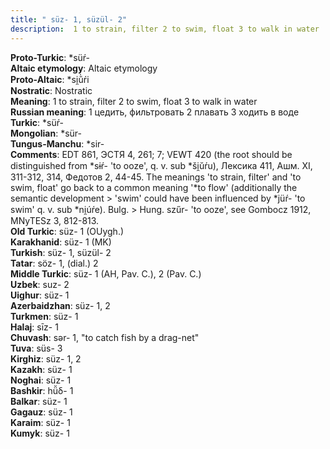 ```yaml
---
title: " süz- 1, süzül- 2"
description:  1 to strain, filter 2 to swim, float 3 to walk in water
---
```


<strong>Proto-Turkic</strong>:  *süŕ-<br>
<strong>Altaic etymology</strong>:  Altaic etymology<br>
<strong> Proto-Altaic</strong>:  *si̯ŭ̀ŕi<br>
<strong>Nostratic</strong>:  Nostratic<br>
<strong>Meaning</strong>:  1 to strain, filter 2 to swim, float 3 to walk in water<br>
<strong>Russian meaning</strong>:  1 цедить, фильтровать 2 плавать 3 ходить в воде<br>
<strong>Turkic</strong>:  *süŕ-<br>
<strong>Mongolian</strong>:  *sür-<br>
<strong>Tungus-Manchu</strong>:  *sir-<br>
<strong>Comments</strong>:  EDT 861, ЭСТЯ 4, 261; 7; VEWT 420 (the root should be distinguished from *sɨŕ- 'to ooze', q. v. sub *ši̯ŭŕu), Лексика 411, Ашм. XI, 311-312, 314, Федотов 2, 44-45. The meanings 'to strain, filter' and 'to swim, float' go back to a common meaning '*to flow' (additionally the semantic development > 'swim' could have been influenced by *jüŕ- 'to swim' q. v. sub *ni̯úŕe). Bulg. > Hung. szűr- 'to ooze', see Gombocz 1912, MNyTESz 3, 812-813.<br>
<strong>Old Turkic</strong>:  süz- 1 (OUygh.)<br>
<strong>Karakhanid</strong>:  süz- 1 (MK)<br>
<strong>Turkish</strong>:  süz- 1, süzül- 2<br>
<strong>Tatar</strong>:  söz- 1, (dial.) 2<br>
<strong>Middle Turkic</strong>:  süz- 1 (AH, Pav. C.), 2 (Pav. C.)<br>
<strong>Uzbek</strong>:  suz- 2<br>
<strong>Uighur</strong>:  süz- 1<br>
<strong>Azerbaidzhan</strong>:  süz- 1, 2<br>
<strong>Turkmen</strong>:  süz- 1<br>
<strong>Halaj</strong>:  sīz- 1<br>
<strong>Chuvash</strong>:  sǝr- 1, "to catch fish by a drag-net"<br>
<strong>Tuva</strong>:  süs- 3<br>
<strong>Kirghiz</strong>:  süz- 1, 2<br>
<strong>Kazakh</strong>:  süz- 1<br>
<strong>Noghai</strong>:  süz- 1<br>
<strong>Bashkir</strong>:  hü̆δ- 1<br>
<strong>Balkar</strong>:  süz- 1<br>
<strong>Gagauz</strong>:  süz- 1<br>
<strong>Karaim</strong>:  süz- 1<br>
<strong>Kumyk</strong>:  süz- 1<br>


